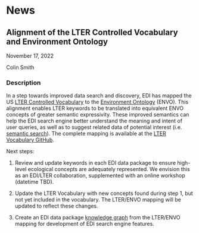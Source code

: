 # News

## Alignment of the LTER Controlled Vocabulary and Environment Ontology

November 17, 2022

Colin Smith

### Description

In a step towards improved data search and discovery, EDI has mapped the US [LTER Controlled Vocabulary](https://vocab.lternet.edu/vocab/vocab/index.php) to the [Environment Ontology](https://sites.google.com/site/environmentontology/) (ENVO). This alignment enables LTER keywords to be translated into equivalent ENVO concepts of greater semantic expressivity. These improved semantics can help the EDI search engine better understand the meaning and intent of user queries, as well as to suggest related data of potential interest (i.e. [semantic search](https://en.wikipedia.org/wiki/Semantic_search)). The complete mapping is available at the [LTER Vocabulary GitHub](https://github.com/lter/vocab/tree/master/sssom).

Next steps:

1. Review and update keywords in each EDI data package to ensure high-level ecological concepts are adequately represented. We envision this as an EDI/LTER collaboration, supplemented with an online workshop (datetime TBD).

2. Update the LTER Vocabulary with new concepts found during step 1, but not yet included in the vocabulary. The LTER/ENVO mapping will be updated to reflect these changes.

3. Create an EDI data package [knowledge graph](https://en.wikipedia.org/wiki/Knowledge_graph) from the LTER/ENVO mapping for development of EDI search engine features.



<!-- News -->